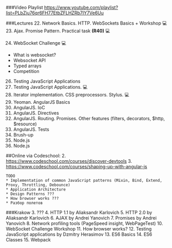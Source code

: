 ###Video Playlist
https://www.youtube.com/playlist?list=PLbZju76qr6FH77EtbZFLHZRb7IY7Ve6Uu

###Lectures
22. Network Basics. HTTP. WebSockets Basics + Workshop :computer: 
23. Ajax. Promise Pattern. Practical task **(R40)** :computer:
   
24. WebSocket Challenge :computer: 
   * What is websocket?
   * Websocket API
   * Typed arrays
   * Сompetition
26. Testing JavaScript Applications
27. Testing JavaScript Applications. :computer: 
28. Iterator implementation. CSS preprocessors. Stylus. :computer:
29. Yeoman. AngularJS Basics
30. AngularJS. IoC 
31. AngularJS. Directives
32. AngularJS. Routing. Promises. Other features (filters, decorators, $http, $resource)
33. AngularJS. Tests 
34. Brush-up
35. Node.js
36. Node.js

##Online via Codeschool:
2. https://www.codeschool.com/courses/discover-devtools
3. https://www.codeschool.com/courses/shaping-up-with-angular-js

```
TODO
* Implementation of common JavaScript patterns (Mixin, Bind, Extend, Proxy, Throttling, Debounce)
* Application Architecture
* Design Patterns ???
* How browser works ???
* Разбор полетов
```

###Krakow
3. ???
4. HTTP 1.1 by Aliaksandr Karlovich
5. HTTP 2.0 by Aliaksandr Karlovich 
6. AJAX by Andrei Yanovich
7. Promises by Andrei Yanovich
8. Network profiling tools (PageSpeed insight, WebPageTest)
10. WebSocket Challenge Workshop
11. How browser works?
12. Testing JavaScript applications by Dzmitry Herasimov
13. ES6 Basics
14. ES6 Classes
15. Webpack

